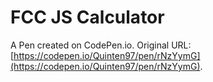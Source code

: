 # FCC JS Calculator

A Pen created on CodePen.io. Original URL: [https://codepen.io/Quinten97/pen/rNzYymG](https://codepen.io/Quinten97/pen/rNzYymG).


